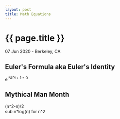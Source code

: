 ```yaml
---
layout: post
title: Math Equations
---
```


{{ page.title }}
================

<p class="meta">07 Jun 2020 - Berkeley, CA</p>

## Euler's Formula aka Euler's Identity
e<sup>i*&Pi + 1 = 0

## Mythical Man Month
(n^2-n)/2  
sub n*log(n) for n^2